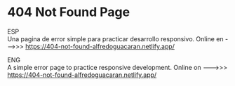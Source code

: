 # 404 Not Found Page

ESP<br>
Una pagina de error simple para practicar desarrollo responsivo.
Online en --->>> https://404-not-found-alfredoguacaran.netlify.app/

ENG<br>
A simple error page to practice responsive development.
Online on --->>> https://404-not-found-alfredoguacaran.netlify.app/
